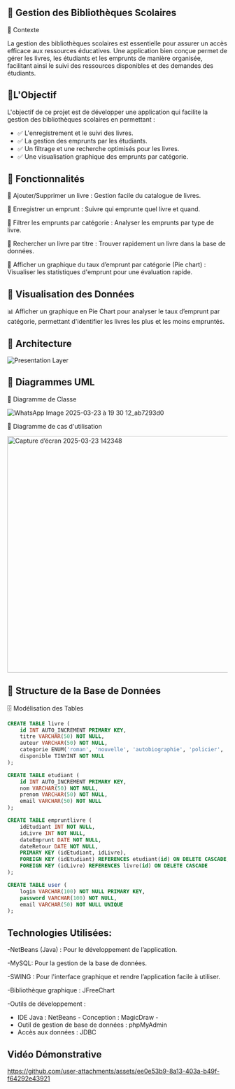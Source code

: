 ## 📌 Gestion des Bibliothèques Scolaires

📌 Contexte

La gestion des bibliothèques scolaires est essentielle pour assurer un accès efficace aux ressources éducatives. Une application bien conçue permet de gérer les livres, les étudiants et les emprunts de manière organisée, facilitant ainsi le suivi des ressources disponibles et des demandes des étudiants.

## 📌L'Objectif
L'objectif de ce projet est de développer une application qui facilite la gestion des bibliothèques scolaires en permettant :
- ✅ L'enregistrement et le suivi des livres.
- ✅ La gestion des emprunts par les étudiants.
- ✅ Un filtrage et une recherche optimisés pour les livres.
- ✅ Une visualisation graphique des emprunts par catégorie.
  
## 📌 Fonctionnalités 
📍 Ajouter/Supprimer un livre : Gestion facile du catalogue de livres.

📍 Enregistrer un emprunt : Suivre qui emprunte quel livre et quand.

📍 Filtrer les emprunts par catégorie : Analyser les emprunts par type de livre.

📍 Rechercher un livre par titre : Trouver rapidement un livre dans la base de données.

📍 Afficher un graphique du taux d’emprunt par catégorie (Pie chart) : Visualiser les statistiques d'emprunt pour une évaluation rapide.

## 📌 Visualisation des Données

📊 Afficher un graphique en Pie Chart pour analyser le taux d’emprunt par catégorie, permettant d'identifier les livres les plus et les moins empruntés.

## 📌 Architecture

![Presentation Layer](https://github.com/user-attachments/assets/c5aafbb0-6387-4981-9084-8a32275b8dcc)

## 📌 Diagrammes UML
🎯 Diagramme de Classe

![WhatsApp Image 2025-03-23 à 19 30 12_ab7293d0](https://github.com/user-attachments/assets/16c71b22-5525-4e13-9600-b72a4ec18461)

📌 Diagramme de cas d'utilisation

<img width="541" alt="Capture d’écran 2025-03-23 142348" src="https://github.com/user-attachments/assets/5523be19-f596-41f1-aaea-7813b8058c72" />


## 📌 Structure de la Base de Données

🗄️ Modélisation des Tables
```sql
CREATE TABLE livre (
    id INT AUTO_INCREMENT PRIMARY KEY,
    titre VARCHAR(50) NOT NULL,
    auteur VARCHAR(50) NOT NULL,
    categorie ENUM('roman', 'nouvelle', 'autobiographie', 'policier', 'romance') NOT NULL,
    disponible TINYINT NOT NULL
);

CREATE TABLE etudiant (
    id INT AUTO_INCREMENT PRIMARY KEY,
    nom VARCHAR(50) NOT NULL,
    prenom VARCHAR(50) NOT NULL,
    email VARCHAR(50) NOT NULL
);

CREATE TABLE empruntlivre (
    idEtudiant INT NOT NULL,
    idLivre INT NOT NULL,
    dateEmprunt DATE NOT NULL,
    dateRetour DATE NOT NULL,
    PRIMARY KEY (idEtudiant, idLivre),
    FOREIGN KEY (idEtudiant) REFERENCES etudiant(id) ON DELETE CASCADE,
    FOREIGN KEY (idLivre) REFERENCES livre(id) ON DELETE CASCADE
);  

CREATE TABLE user (
    login VARCHAR(100) NOT NULL PRIMARY KEY,
    password VARCHAR(100) NOT NULL,
    email VARCHAR(50) NOT NULL UNIQUE
);
```
## Technologies Utilisées:
-NetBeans (Java) : Pour le développement de l’application.

-MySQL: Pour la gestion de la base de données.

-SWING : Pour l'interface graphique et rendre l’application facile à utiliser.

-Bibliothèque graphique : JFreeChart

-Outils de développement :
- IDE Java : NetBeans - Conception : MagicDraw -
- Outil de gestion de base de données : phpMyAdmin
- Accès aux données : JDBC
  
## Vidéo Démonstrative

https://github.com/user-attachments/assets/ee0e53b9-8a13-403a-b49f-f64292e43921





